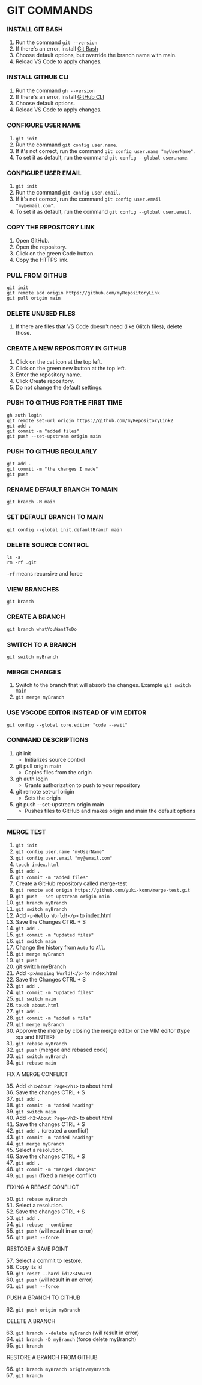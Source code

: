 # GIT COMMANDS

### INSTALL GIT BASH

1. Run the command `git --version`
2. If there's an error, install [Git Bash](https://git-scm.com/)
3. Choose default options, but override the branch name with main.
4. Reload VS Code to apply changes.

### INSTALL GITHUB CLI

1. Run the command `gh --version`
2. If there's an error, install [GitHub CLI](https://cli.github.com/)
3. Choose default options.
4. Reload VS Code to apply changes.

### CONFIGURE USER NAME

1. `git init`
2. Run the command `git config user.name`.
3. If it's not correct, run the command `git config user.name "myUserName"`.
4. To set it as default, run the command `git config --global user.name`.

### CONFIGURE USER EMAIL

1. `git init`
2. Run the command `git config user.email`.
3. If it's not correct, run the command `git config user.email "my@email.com"`.
4. To set it as default, run the command `git config --global user.email`.

### COPY THE REPOSITORY LINK

1. Open GitHub.
2. Open the repository.
3. Click on the green Code button.
4. Copy the HTTPS link.

### PULL FROM GITHUB

```
git init
git remote add origin https://github.com/myRepositoryLink
git pull origin main
```

### DELETE UNUSED FILES

1. If there are files that VS Code doesn't need (like Glitch files), delete those.

### CREATE A NEW REPOSITORY IN GITHUB

1.  Click on the cat icon at the top left.
2.  Click on the green new button at the top left.
3.  Enter the repository name.
4.  Click Create repository.
5.  Do not change the default settings.

### PUSH TO GITHUB FOR THE FIRST TIME

```
gh auth login
git remote set-url origin https://github.com/myRepositoryLink2
git add .
git commit -m "added files"
git push --set-upstream origin main
```

### PUSH TO GITHUB REGULARLY

```
git add .
git commit -m "the changes I made"
git push
```

### RENAME DEFAULT BRANCH TO MAIN

`git branch -M main`

### SET DEFAULT BRANCH TO MAIN

`git config --global init.defaultBranch main`

### DELETE SOURCE CONTROL

```
ls -a
rm -rf .git
```

`-rf` means recursive and force

### VIEW BRANCHES

`git branch`

### CREATE A BRANCH

`git branch whatYouWantToDo`

### SWITCH TO A BRANCH

`git switch myBranch`

### MERGE CHANGES

1. Switch to the branch that will absorb the changes. Example `git switch main`
2. `git merge myBranch`

### USE VSCODE EDITOR INSTEAD OF VIM EDITOR

`git config --global core.editor "code --wait"`

### COMMAND DESCRIPTIONS

1. git init
   - Initializes source control
2. git pull origin main
   - Copies files from the origin
3. gh auth login
   - Grants authorization to push to your repository
4. git remote set-url origin
   - Sets the origin
5. git push --set-upstream origin main
   - Pushes files to GitHub and makes origin and main the default options

---

### MERGE TEST

1. `git init`
2. `git config user.name "myUserName"`
3. `git config user.email "my@email.com"`
4. `touch index.html`
5. `git add .`
6. `git commit -m "added files"`
7. Create a GitHub repository called merge-test
8. `git remote add origin https://github.com/yuki-konn/merge-test.git`
9. `git push --set-upstream origin main`
10. `git branch myBranch`
11. `git switch myBranch`
12. Add `<p>Hello World!</p>` to index.html
13. Save the Changes CTRL + S
14. `git add .`
15. `git commit -m "updated files"`
16. `git switch main`
17. Change the history from `Auto` to `All`.
18. `git merge myBranch`
19. `git push`
20. git switch myBranch
21. Add `<p>Amazing World!</p>` to index.html
22. Save the Changes CTRL + S
23. `git add .`
24. `git commit -m "updated files"`
25. `git switch main`
26. `touch about.html`
27. `git add .`
28. `git commit -m "added a file"`
29. `git merge myBranch`
30. Approve the merge by closing the merge editor or the VIM editor (type :qa and ENTER)
31. `git rebase myBranch`
32. `git push` (merged and rebased code)
33. `git switch myBranch`
34. `git rebase main`

FIX A MERGE CONFLICT

35. Add `<h1>About Page</h1>` to about.html
36. Save the changes CTRL + S
37. `git add .`
38. `git commit -m "added heading"`
39. `git switch main`
40. Add `<h2>About Page</h2>` to about.html
41. Save the changes CTRL + S
42. `git add .` (created a conflict)
43. `git commit -m "added heading"`
44. `git merge myBranch`
45. Select a resolution.
46. Save the changes CTRL + S
47. `git add .`
48. `git commit -m "merged changes"`
49. `git push` (fixed a merge conflict)

FIXING A REBASE CONFLICT

50. `git rebase myBranch`
51. Select a resolution.
52. Save the changes CTRL + S
53. `git add .`
54. `git rebase --continue`
55. `git push` (will result in an error)
56. `git push --force`

RESTORE A SAVE POINT

57. Select a commit to restore.
58. Copy its id
59. `git reset --hard id123456789`
60. `git push` (will result in an error)
61. `git push --force`

PUSH A BRANCH TO GITHUB

62. `git push origin myBranch`

DELETE A BRANCH

63. `git branch --delete myBranch` (will result in error)
64. `git branch -D myBranch` (force delete myBranch)
65. `git branch`

RESTORE A BRANCH FROM GITHUB

66. `git branch myBranch origin/myBranch`
67. `git branch`
